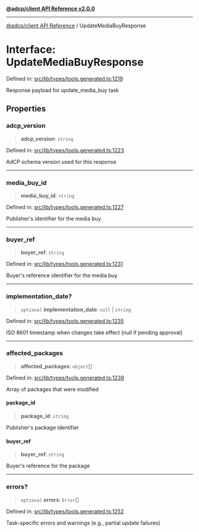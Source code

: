 [**@adcp/client API Reference v2.0.0**](../README.md)

***

[@adcp/client API Reference](../README.md) / UpdateMediaBuyResponse

# Interface: UpdateMediaBuyResponse

Defined in: [src/lib/types/tools.generated.ts:1219](https://github.com/adcontextprotocol/adcp-client/blob/e8953d756e5ce5fafa76c5e8fa2f0316f0da0998/src/lib/types/tools.generated.ts#L1219)

Response payload for update_media_buy task

## Properties

### adcp\_version

> **adcp\_version**: `string`

Defined in: [src/lib/types/tools.generated.ts:1223](https://github.com/adcontextprotocol/adcp-client/blob/e8953d756e5ce5fafa76c5e8fa2f0316f0da0998/src/lib/types/tools.generated.ts#L1223)

AdCP schema version used for this response

***

### media\_buy\_id

> **media\_buy\_id**: `string`

Defined in: [src/lib/types/tools.generated.ts:1227](https://github.com/adcontextprotocol/adcp-client/blob/e8953d756e5ce5fafa76c5e8fa2f0316f0da0998/src/lib/types/tools.generated.ts#L1227)

Publisher's identifier for the media buy

***

### buyer\_ref

> **buyer\_ref**: `string`

Defined in: [src/lib/types/tools.generated.ts:1231](https://github.com/adcontextprotocol/adcp-client/blob/e8953d756e5ce5fafa76c5e8fa2f0316f0da0998/src/lib/types/tools.generated.ts#L1231)

Buyer's reference identifier for the media buy

***

### implementation\_date?

> `optional` **implementation\_date**: `null` \| `string`

Defined in: [src/lib/types/tools.generated.ts:1235](https://github.com/adcontextprotocol/adcp-client/blob/e8953d756e5ce5fafa76c5e8fa2f0316f0da0998/src/lib/types/tools.generated.ts#L1235)

ISO 8601 timestamp when changes take effect (null if pending approval)

***

### affected\_packages

> **affected\_packages**: `object`[]

Defined in: [src/lib/types/tools.generated.ts:1239](https://github.com/adcontextprotocol/adcp-client/blob/e8953d756e5ce5fafa76c5e8fa2f0316f0da0998/src/lib/types/tools.generated.ts#L1239)

Array of packages that were modified

#### package\_id

> **package\_id**: `string`

Publisher's package identifier

#### buyer\_ref

> **buyer\_ref**: `string`

Buyer's reference for the package

***

### errors?

> `optional` **errors**: `Error`[]

Defined in: [src/lib/types/tools.generated.ts:1252](https://github.com/adcontextprotocol/adcp-client/blob/e8953d756e5ce5fafa76c5e8fa2f0316f0da0998/src/lib/types/tools.generated.ts#L1252)

Task-specific errors and warnings (e.g., partial update failures)
